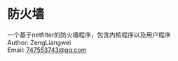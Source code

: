 # 防火墙 </br>
一个基于netfilter的防火墙程序，包含内核程序以及用户程序</br>
Author: ZengLiangwei</br>
Email: 747553743@qq.com</br>